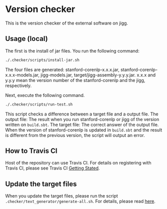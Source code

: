 # Version checker

This is the version checker of the external software on jigg.

## Usage (local)

The first is the install of jar files. You run the following command:

```bash
./.checker/scripts/install-jar.sh
```

The four files are generated:
stanford-corenlp-x.x.x.jar, stanford-corenlp-x.x.x-models.jar, jigg-models.jar,
target/jigg-assembly-y.y.y.jar. x.x.x and y.y.y mean the version number of
the stanford-corenlp and the jigg, respectively.

Next, execute the following command.

```bash
./.checker/scripts/run-test.sh
```

This script checks a difference between a target file and a output file.
The output file: The result when you run stanford-corenlp or jigg of the version written on `build.sbt`.
The target file: The correct answer of the output file.
When the version of stanford-corenlp is updated in `build.sbt`
and the result is different from the previous version, the script will output an error.

## How to Travis CI

Host of the repository can use Travis CI.
For details on registering with Travis CI, please see Travis CI
[Getting Stated](https://docs.travis-ci.com/user/getting-started/).

## Update the target files

When you update the target files, please run the script `.checker/text_generator/generate-all.sh`.
For details, please read [here](text_generator/README.md).